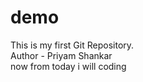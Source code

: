 # demo
This is my first Git Repository.
<br>
Author - Priyam Shankar
<br>
now from today i will coding
